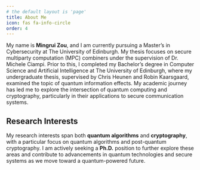 ```yaml
---
# the default layout is 'page'
title: About Me
icon: fas fa-info-circle
order: 4
---
```


My name is **Mingrui Zou**, and I am currently pursuing a Master’s in Cybersecurity at The University of Edinburgh. My thesis focuses on secure multiparty computation (MPC) combiners under the supervision of Dr. Michele Ciampi. Prior to this, I completed my Bachelor’s degree in Computer Science and Artificial Intelligence at The University of Edinburgh, where my undergraduate thesis, supervised by Chris Heunen and Robin Kaarsgaard, examined the topic of quantum information effects. My academic journey has led me to explore the intersection of quantum computing and cryptography, particularly in their applications to secure communication systems.

## **Research Interests**

My research interests span both **quantum algorithms** and **cryptography**, with a particular focus on quantum algorithms and post-quantum cryptography. I am actively seeking a **Ph.D.** position to further explore these areas and contribute to advancements in quantum technologies and secure systems as we move toward a quantum-powered future.
